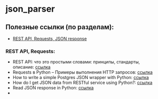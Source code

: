# json_parser


## Полезные ссылки (по разделам):
*   [REST API, Requests, JSON response](#requests)



### REST API, Requests:<a name="request"></a>
*   REST API: что это простыми словами: принципы, стандарты, описание: [ссылка](https://boodet.online/reastapi)
*   Requests в Python – Примеры выполнения HTTP запросов: [ссылка](https://python-scripts.com/requests)
*   How to write a simple Postgres JSON wrapper with Python: [ссылка](https://levelup.gitconnected.com/how-to-write-a-simple-postgres-json-wrapper-with-python-ef09572daa66)
*   How do I get JSON data from RESTful service using Python?: [ссылка](https://stackoverflow.com/questions/7750557/how-do-i-get-json-data-from-restful-service-using-python)
*   Read JSON response in Python: [ссылка](https://stackoverflow.com/questions/33282067/read-json-response-in-python)
*   

